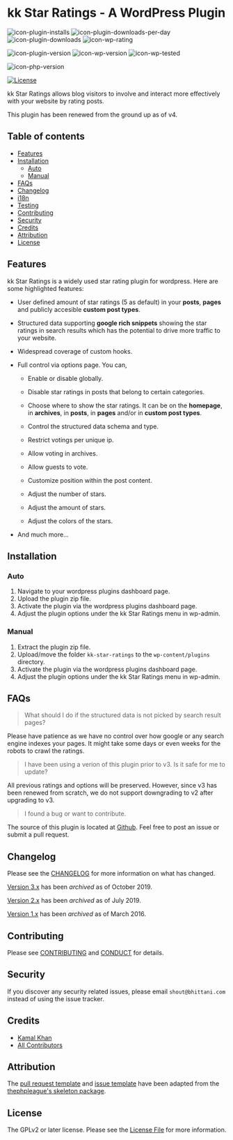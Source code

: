 <!-- only:wp>
=== kk Star Ratings ===
Contributors: bhittani
Donate link: https://github.com/kamalkhan/kk-star-ratings
Tags: star ratings, votings, rate posts, ajax ratings, infinite stars, unlimited stars, google rich snippets, structured data, SEO, SERP
Requires at least: 4.5
Requires PHP: 5.6
Tested up to: 5.2.4
Stable tag: 4.1.3
License: GPLv2 or later
License URI: http://www.gnu.org/licenses/gpl-2.0.html
</only:wp -->

<!-- only:github/ -->
kk Star Ratings - A WordPress Plugin
======

![icon-plugin-installs]
![icon-plugin-downloads-per-day]
![icon-plugin-downloads]
![icon-wp-rating]

![icon-plugin-version]
![icon-wp-version]
![icon-wp-tested]

![icon-php-version]
<!-- [![Travis Build Status][icon-travis-status]][link-travis-status] -->

[![License][icon-license]](LICENSE.txt)
<!-- /only:github -->

kk Star Ratings allows blog visitors to involve and interact more effectively with your website by rating posts.

This plugin has been renewed from the ground up as of v4.

<!-- only:github/ -->
**Table of contents**
---
  - [Features](#features)
  - [Installation](#installation)
    - [Auto](#auto)
    - [Manual](#manual)
  - [FAQs](#faqs)
  - [Changelog](#changelog)
  - [i18n](#i18n)
  - [Testing](#testing)
  - [Contributing](#contributing)
  - [Security](#security)
  - [Credits](#credits)
  - [Attribution](#attribution)
  - [License](#license)
<!-- /only:github -->

<!-- only:wp>
== Description ==
</only:wp -->

<!-- only:github/ -->
## Features
<!-- /only:github -->

kk Star Ratings is a widely used star rating plugin for wordpress. Here are some highlighted features:

- User defined amount of star ratings (5 as default) in your **posts**, **pages** and publicly accesible **custom post types**.

- Structured data supporting **google rich snippets** showing the star ratings in search results which has the potential to drive more traffic to your website.

- Widespread coverage of custom hooks.

- Full control via options page. You can,

  - Enable or disable globally.
  
  - Disable star ratings in posts that belong to certain categories.

  - Choose where to show the star ratings. It can be on the **homepage**, in **archives**, in **posts**, in **pages** and/or in **custom post types**.

  - Control the structured data schema and type.

  - Restrict votings per unique ip.

  - Allow voting in archives.

  - Allow guests to vote.

  - Customize position within the post content.

  - Adjust the number of stars.

  - Adjust the amount of stars.

  - Adjust the colors of the stars.
  
- And much more...

<!-- only:wp>
== Installation ==
</only:wp -->

<!-- only:github/ -->
## Installation
<!-- /only:github -->

<!-- only:github/ -->
### Auto
1. Navigate to your wordpress plugins dashboard page.
2. Upload the plugin zip file.
3. Activate the plugin via the wordpress plugins dashboard page.
4. Adjust the plugin options under the kk Star Ratings menu in wp-admin.
<!-- /only:github -->

<!-- only:github/ -->
### Manual
<!-- /only:github -->
1. Extract the plugin zip file.
1. Upload/move the folder `kk-star-ratings` to the `wp-content/plugins` directory.
1. Activate the plugin via the wordpress plugins dashboard page.
1. Adjust the plugin options under the kk Star Ratings menu in wp-admin.

<!-- only:wp>
== Frequently Asked Questions ==
</only:wp -->

<!-- only:github/ -->
## FAQs
<!-- /only:github -->

<!-- only:wp>
= What should I do if structured data do not show in search result pages. =
</only:wp -->
<!-- only:github/ -->
> What should I do if the structured data is not picked by search result pages? 
<!-- /only:github -->

Please have patience as we have no control over how google or any search engine indexes your pages. It might take some days or even weeks for the robots to crawl the ratings.

<!-- only:wp>
= I have been using a verion of this plugin prior to v3. Is it safe for me to update? =
</only:wp -->
<!-- only:github/ -->
> I have been using a verion of this plugin prior to v3. Is it safe for me to update?
<!-- /only:github -->

All previous ratings and options will be preserved. However, since v3 has been renewed from scratch, we do not support downgrading to v2 after upgrading to v3.

<!-- only:wp>
= I found a bug or want to contribute. =
</only:wp -->
<!-- only:github/ -->
> I found a bug or want to contribute.
<!-- /only:github -->

The source of this plugin is located at [Github](https://github.com/kamalkhan/kk-star-ratings). Feel free to post an issue or submit a pull request.

<!-- only:wp>
== Screenshots ==

1. Appearance
</only:wp -->

<!-- only:wp>
== Changelog ==

= 4.x =

- [View Changelog](https://github.com/kamalkhan/kk-star-ratings/blob/master/CHANGELOG.md)

= 3.x =
[Archived](https://github.com/kamalkhan/kk-star-ratings/blob/master/.github/CHANGELOG-v3.md)

= 2.x =
[Archived](https://github.com/kamalkhan/kk-star-ratings/blob/master/.github/CHANGELOG-v2.md)

= 1.x =
[Archived](https://github.com/kamalkhan/kk-star-ratings/blob/master/.github/CHANGELOG-v1.md)
</only:wp -->

<!-- only:wp>
== Upgrade Notice ==

= 4.x =
It is seamless to upgrade from v3 to v4.

= 3.x =
All previous ratings and options will be preserved. However, since v3 has been renewed from scratch, we do not support downgrading to v2 after moving from v2 to v3.
</only:wp -->

<!-- only:github/ -->
## Changelog

Please see the [CHANGELOG](CHANGELOG.md) for more information on what has changed.

[Version 3.x](.github/CHANGELOG-v3.md) has been *archived* as of October 2019.

[Version 2.x](.github/CHANGELOG-v2.md) has been *archived* as of July 2019.

[Version 1.x](.github/CHANGELOG-v1.md) has been *archived* as of March 2016.

<!-- ## i18n

```bash
npm install
npm run i18n
```

or

```bash
yarn
yarn i18n
```

## Testing

You may clone this repository for development and test purposes.

```bash
git clone https://github.com/kamalkhan/kk-star-ratings

cd kk-star-ratings

composer install

composer install-test-suite

composer test
``` -->

## Contributing

Please see [CONTRIBUTING](.github/CONTRIBUTING.md) and [CONDUCT](.github/CONDUCT.md) for details.

## Security

If you discover any security related issues, please email `shout@bhittani.com` instead of using the issue tracker.

## Credits

- [Kamal Khan](https://github.com/kamalkhan)
- [All Contributors][link-contributors]

## Attribution

The [pull request template](.github/PR_TEMPLATE) and [issue template](.github/ISSUE_TEMPLATE) have been adapted from the [thephpleague's skeleton package](https://github.com/thephpleague/skeleton).

## License

The GPLv2 or later license. Please see the [License File](LICENSE.txt) for more information.

<!-- WordPress -->
[icon-wp-version]: https://img.shields.io/wordpress/plugin/wp-version/kk-star-ratings.svg
[icon-wp-tested]: https://img.shields.io/wordpress/plugin/tested/kk-star-ratings.svg
[icon-wp-rating]: https://img.shields.io/wordpress/plugin/rating/kk-star-ratings.svg

<!-- Plugin -->
[icon-plugin-downloads-per-day]: https://img.shields.io/wordpress/plugin/dd/kk-star-ratings.svg
[icon-plugin-downloads]: https://img.shields.io/wordpress/plugin/dt/kk-star-ratings.svg
[icon-plugin-installs]: https://img.shields.io/wordpress/plugin/installs/kk-star-ratings.svg
[icon-plugin-version]: https://img.shields.io/wordpress/plugin/v/kk-star-ratings.svg

<!-- PHP version -->
[icon-php-version]: https://img.shields.io/travis/php-v/kamalkhan/kk-star-ratings/master.svg

<!-- Travis Status -->
[icon-travis-status]: https://img.shields.io/travis/kamalkhan/kk-star-ratings.svg
[link-travis-status]: https://travis-ci.org/kamalkhan/kk-star-ratings

<!-- Packagist Downloads -->
[icon-packagist-downloads]: https://img.shields.io/packagist/dt/bhittani/kk-star-ratings.svg
[link-packagist-downloads]: https://packagist.org/packages/bhittani/kk-star-ratings

<!-- License -->
[icon-license]: https://img.shields.io/badge/License-GPL%20v2-blue.svg

<!-- Composer -->
[link-composer]: https://getcomposer.org

<!-- Contributors -->
[link-contributors]: https://github.com/kamalkhan/kk-star-ratings/contributors
<!-- /only:github -->
